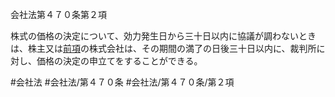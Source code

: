 会社法第４７０条第２項

株式の価格の決定について、効力発生日から三十日以内に協議が調わないときは、株主又は[前項](会社法＿＿＿＿第４７０条第１項)の株式会社は、その期間の満了の日後三十日以内に、裁判所に対し、価格の決定の申立てをすることができる。

#会社法
#会社法/第４７０条
#会社法/第４７０条/第２項
